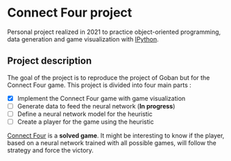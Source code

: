 # Connect Four project
Personal project realized in 2021 to practice object-oriented programming, data generation and game visualization with [IPython](https://ipython.org/).

## Project description
The goal of the project is to reproduce the project of Goban but for the Connect Four game. This project is divided into four main parts :
- [x] Implement the Connect Four game with game visualization
- [ ] Generate data to feed the neural network (**In progress**)
- [ ] Define a neural network model for the heuristic
- [ ] Create a player for the game using the heuristic

[Connect Four](https://en.wikipedia.org/wiki/Connect_Four) is a **solved game**. It might be interesting to know if the player, based on a neural network trained with all possible games, will follow the strategy and force the victory.

